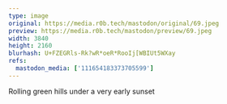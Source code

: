 ```yaml
---
type: image
original: https://media.r0b.tech/mastodon/original/69.jpeg
preview: https://media.r0b.tech/mastodon/preview/69.jpeg
width: 3840
height: 2160
blurhash: U+FZEGRls-Rk?wR*oeR*RooIj[WBIUt5WXay
refs:
  mastodon_media: ['111654183373705599']
---
```


Rolling green hills under a very early sunset 
